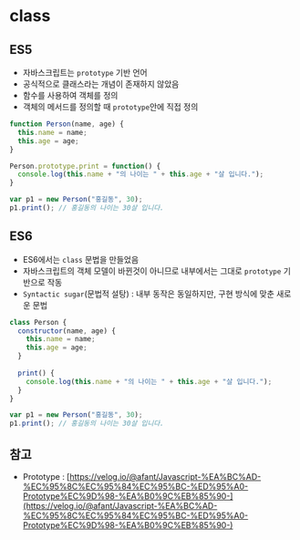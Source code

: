 # class

## ES5

* 자바스크립트는 `prototype` 기반 언어
* 공식적으로 클래스라는 개념이 존재하지 않았음
* 함수를 사용하여 객체를 정의
* 객체의 메서드를 정의할 때 `prototype`안에 직접 정의

```javascript
function Person(name, age) {
  this.name = name;
  this.age = age;
}

Person.prototype.print = function() {
  console.log(this.name + "의 나이는 " + this.age + "살 입니다.");
}

var p1 = new Person("홍길동", 30);
p1.print(); // 홍길동의 나이는 30살 입니다.
```

## ES6

* ES6에서는 `class` 문법을 만들었음
* 자바스크립트의 객체 모델이 바뀐것이 아니므로 내부에서는 그대로 `prototype` 기반으로 작동
* `Syntactic sugar`\(문법적 설탕\) : 내부 동작은 동일하지만, 구현 방식에 맞춘 새로운 문법

```javascript
class Person {
  constructor(name, age) {
    this.name = name;
    this.age = age;
  }
  
  print() {
    console.log(this.name + "의 나이는 " + this.age + "살 입니다.");
  }
}

var p1 = new Person("홍길동", 30);
p1.print(); // 홍길동의 나이는 30살 입니다.
```

## 참고

* Prototype : [https://velog.io/@afant/Javascript-%EA%BC%AD-%EC%95%8C%EC%95%84%EC%95%BC-%ED%95%A0-Prototype%EC%9D%98-%EA%B0%9C%EB%85%90-](https://velog.io/@afant/Javascript-%EA%BC%AD-%EC%95%8C%EC%95%84%EC%95%BC-%ED%95%A0-Prototype%EC%9D%98-%EA%B0%9C%EB%85%90-)

